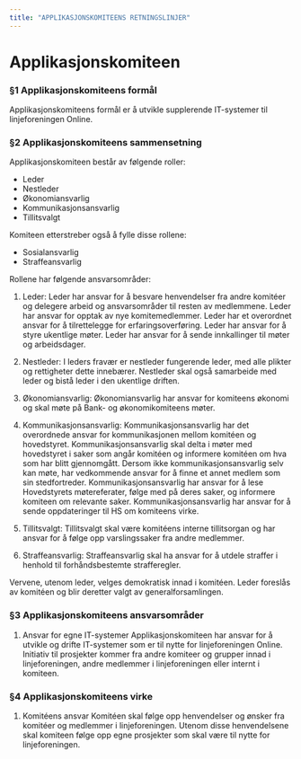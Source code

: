 ```yaml
---
title: "APPLIKASJONSKOMITEENS RETNINGSLINJER"
---
```


Applikasjonskomiteen
===========

### §1 Applikasjonskomiteens formål

Applikasjonskomiteens formål er å utvikle supplerende IT-systemer til linjeforeningen Online.

### §2 Applikasjonskomiteens sammensetning

Applikasjonskomiteen består av følgende roller:

- Leder
- Nestleder
- Økonomiansvarlig
- Kommunikasjonsansvarlig
- Tillitsvalgt

Komiteen etterstreber også å fylle disse rollene:

- Sosialansvarlig
- Straffeansvarlig

Rollene har følgende ansvarsområder:

1. Leder:
Leder har ansvar for å besvare henvendelser fra andre komitéer og delegere arbeid og ansvarsområder til resten av medlemmene.
Leder har ansvar for opptak av nye komitemedlemmer.
Leder har et overordnet ansvar for å tilrettelegge for erfaringsoverføring.
Leder har ansvar for å styre ukentlige møter.
Leder har ansvar for å sende innkallinger til møter og arbeidsdager.


2. Nestleder:
I leders fravær er nestleder fungerende leder, med alle plikter og rettigheter dette innebærer.
Nestleder skal også samarbeide med leder og bistå leder i den ukentlige driften.


3. Økonomiansvarlig:
Økonomiansvarlig har ansvar for komiteens økonomi og skal møte på Bank- og økonomikomiteens møter.


4. Kommunikasjonsansvarlig:
Kommunikasjonsansvarlig har det overordnede ansvar for kommunikasjonen mellom komitéen og hovedstyret. 
Kommunikasjonsansvarlig skal delta i møter med hovedstyret i saker som angår komitéen og informere komitéen om hva som har blitt gjennomgått. Dersom ikke kommunikasjonsansvarlig selv kan møte, har vedkommende ansvar for å finne et annet medlem som sin stedfortreder.
Kommunikasjonsansvarlig har ansvar for å lese Hovedstyrets møtereferater, følge med på deres saker, og informere komiteen om relevante saker.
Kommunikasjonsansvarlig har ansvar for å sende oppdateringer til HS om komiteens virke.


5. Tillitsvalgt:
Tillitsvalgt skal være komitéens interne tillitsorgan og har ansvar for å følge opp varslingssaker fra andre medlemmer.


6. Straffeansvarlig:
Straffeansvarlig skal ha ansvar for å utdele straffer i henhold til forhåndsbestemte     strafferegler.

Vervene, utenom leder, velges demokratisk innad i komitéen. Leder foreslås av komitéen og blir deretter valgt av generalforsamlingen. 

### §3 Applikasjonskomiteens ansvarsområder

1. Ansvar for egne IT-systemer
Applikasjonskomiteen har ansvar for å utvikle og drifte IT-systemer som er til nytte for linjeforeningen Online. Initiativ til prosjekter kommer fra andre komiteer og grupper innad i linjeforeningen, andre medlemmer i linjeforeningen eller internt i komiteen.

### §4 Applikasjonskomiteens virke

1. Komitéens ansvar
Komitéen skal følge opp henvendelser og ønsker fra komitéer og medlemmer i linjeforeningen. Utenom disse henvendelsene skal komiteen følge opp egne prosjekter som skal være til nytte for linjeforeningen.